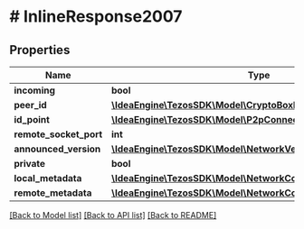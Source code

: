 # # InlineResponse2007

## Properties

Name | Type | Description | Notes
------------ | ------------- | ------------- | -------------
**incoming** | **bool** |  |
**peer_id** | [**\IdeaEngine\TezosSDK\Model\CryptoBoxPublicKeyHash**](CryptoBoxPublicKeyHash.md) |  |
**id_point** | [**\IdeaEngine\TezosSDK\Model\P2pConnectionId**](P2pConnectionId.md) |  |
**remote_socket_port** | **int** |  |
**announced_version** | [**\IdeaEngine\TezosSDK\Model\NetworkVersion**](NetworkVersion.md) |  |
**private** | **bool** |  |
**local_metadata** | [**\IdeaEngine\TezosSDK\Model\NetworkConnectionsLocalMetadata**](NetworkConnectionsLocalMetadata.md) |  |
**remote_metadata** | [**\IdeaEngine\TezosSDK\Model\NetworkConnectionsLocalMetadata**](NetworkConnectionsLocalMetadata.md) |  |

[[Back to Model list]](../../README.md#models) [[Back to API list]](../../README.md#endpoints) [[Back to README]](../../README.md)

